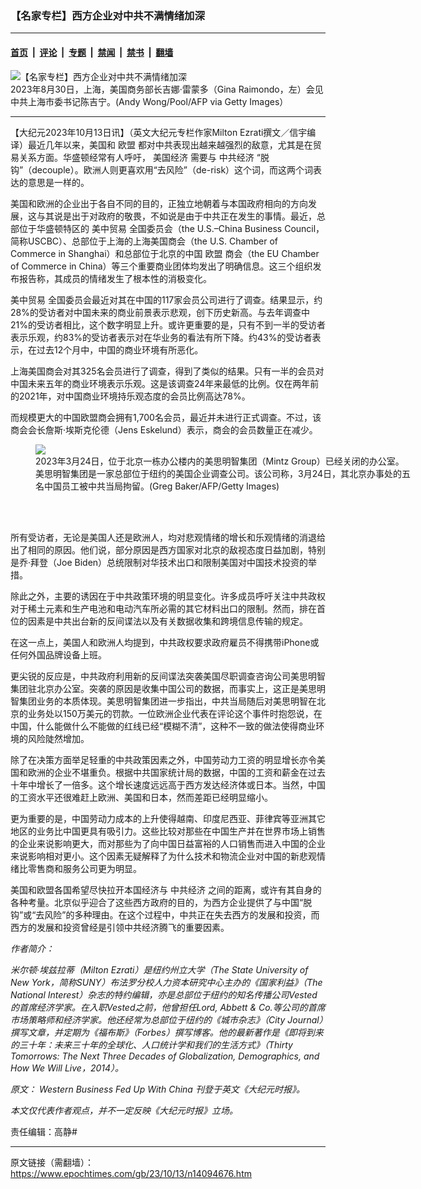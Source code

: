### 【名家专栏】西方企业对中共不满情绪加深

---

#### [首页](../../../..?n14094676) &nbsp;|&nbsp; [评论](../../../../../epoch-comment?n14094676) &nbsp;|&nbsp; [专题](../../../../../epoch-special?n14094676) &nbsp;|&nbsp; [禁闻](../../../../../epoch-news?n14094676) &nbsp;|&nbsp; [禁书](../../../../../books?n14094676) &nbsp;|&nbsp; [翻墙](https://github.com/gfw-breaker/nogfw/blob/master/README.md?n14094676)


<div><img alt="【名家专栏】西方企业对中共不满情绪加深" class="attachment-djy_600_400 size-djy_600_400 wp-post-image" src="https://i.epochtimes.com/assets/uploads/2023/10/id14094679-GettyImages-1632762502-600x400.jpg"/>
<div class="caption">
 2023年8月30日，上海，美国商务部长吉娜·雷蒙多（Gina Raimondo，左）会见中共上海市委书记陈吉宁。(Andy Wong/Pool/AFP via Getty Images）
</div></div><hr/><div class="post_content" id="artbody" itemprop="articleBody">
 <!-- article content begin -->
 <p>
  【大纪元2023年10月13日讯】（英文大纪元专栏作家Milton Ezrati撰文／信宇编译）最近几年以来，美国和
  <ok href="https://www.epochtimes.com/gb/tag/%E6%AC%A7%E7%9B%9F.html">
   欧盟
  </ok>
  都对中共表现出越来越强烈的敌意，尤其是在贸易关系方面。华盛顿经常有人呼吁，
  <ok href="https://www.epochtimes.com/gb/tag/%E7%BE%8E%E5%9B%BD%E7%BB%8F%E6%B5%8E.html">
   美国经济
  </ok>
  需要与
  <ok href="https://www.epochtimes.com/gb/tag/%E4%B8%AD%E5%85%B1%E7%BB%8F%E6%B5%8E.html">
   中共经济
  </ok>
  “脱钩”（decouple）。欧洲人则更喜欢用“去风险”（de-risk）这个词，而这两个词表达的意思是一样的。
 </p>
 <p>
  美国和欧洲的企业出于各自不同的目的，正独立地朝着与本国政府相向的方向发展，这与其说是出于对政府的敬畏，不如说是由于中共正在发生的事情。最近，总部位于华盛顿特区的
  <ok href="https://www.epochtimes.com/gb/tag/%E7%BE%8E%E4%B8%AD%E8%B4%B8%E6%98%93.html">
   美中贸易
  </ok>
  全国委员会（the U.S.–China Business Council，简称USCBC）、总部位于上海的上海美国商会（the U.S. Chamber of Commerce in Shanghai）和总部位于北京的中国
  <ok href="https://www.epochtimes.com/gb/tag/%E6%AC%A7%E7%9B%9F.html">
   欧盟
  </ok>
  商会（the EU Chamber of Commerce in China）等三个重要商业团体均发出了明确信息。这三个组织发布报告称，其成员的情绪发生了根本性的消极变化。
 </p>
 <p>
  <ok href="https://www.epochtimes.com/gb/tag/%E7%BE%8E%E4%B8%AD%E8%B4%B8%E6%98%93.html">
   美中贸易
  </ok>
  全国委员会最近对其在中国的117家会员公司进行了调查。结果显示，约28%的受访者对中国未来的商业前景表示悲观，创下历史新高。与去年调查中21%的受访者相比，这个数字明显上升。或许更重要的是，只有不到一半的受访者表示乐观，约83%的受访者表示对在华业务的看法有所下降。约43%的受访者表示，在过去12个月中，中国的商业环境有所恶化。
 </p>
 <p>
  上海美国商会对其325名会员进行了调查，得到了类似的结果。只有一半的会员对中国未来五年的商业环境表示乐观。这是该调查24年来最低的比例。仅在两年前的2021年，对中国商业环境持乐观态度的会员比例高达78%。
 </p>
 <p>
  而规模更大的中国欧盟商会拥有1,700名会员，最近并未进行正式调查。不过，该商会会长詹斯·埃斯克伦德（Jens Eskelund）表示，商会的会员数量正在减少。
 </p>
 <figure class="wp-caption aligncenter" style="width: 600px">
  <ok href=" https://www.theepochtimes.com/_next/image?url=https://img.theepochtimes.com/assets/uploads/2023/03/29/id5156848-GettyImages-1249214916-600x399.jpg&amp;w=1200&amp;q=75 " rel="noreferrer noopener" target="_blank">
   <img class="size-large" src="https://www.theepochtimes.com/_next/image?url=https://img.theepochtimes.com/assets/uploads/2023/03/29/id5156848-GettyImages-1249214916-600x399.jpg&amp;w=1200&amp;q=75 "/>
  </ok>
  <br/><figcaption class="wp-caption-text">
   2023年3月24日，位于北京一栋办公楼内的美思明智集团（Mintz Group）已经关闭的办公室。美思明智集团是一家总部位于纽约的美国企业调查公司。该公司称，3月24日，其北京办事处的五名中国员工被中共当局拘留。(Greg Baker/AFP/Getty Images)
  </figcaption><br/>
 </figure><br/>
 <p>
  所有受访者，无论是美国人还是欧洲人，均对悲观情绪的增长和乐观情绪的消退给出了相同的原因。他们说，部分原因是西方国家对北京的敌视态度日益加剧，特别是乔·拜登（Joe Biden）总统限制对华技术出口和限制美国对中国技术投资的举措。
 </p>
 <p>
  除此之外，主要的诱因在于中共政策环境的明显变化。许多成员呼吁关注中共政权对于稀土元素和生产电池和电动汽车所必需的其它材料出口的限制。然而，排在首位的因素是中共出台新的反间谍法以及有关数据收集和跨境信息传输的规定。
 </p>
 <p>
  在这一点上，美国人和欧洲人均提到，中共政权要求政府雇员不得携带iPhone或任何外国品牌设备上班。
 </p>
 <p>
  更尖锐的反应是，中共政府利用新的反间谍法突袭美国尽职调查咨询公司美思明智集团驻北京办公室。突袭的原因是收集中国公司的数据，而事实上，这正是美思明智集团业务的本质体现。美思明智集团进一步指出，中共当局随后对美思明智在北京的业务处以150万美元的罚款。一位欧洲企业代表在评论这个事件时抱怨说，在中国，什么能做什么不能做的红线已经“模糊不清”，这种不一致的做法使得商业环境的风险陡然增加。
 </p>
 <p>
  除了在决策方面举足轻重的中共政策因素之外，中国劳动力工资的明显增长亦令美国和欧洲的企业不堪重负。根据中共国家统计局的数据，中国的工资和薪金在过去十年中增长了一倍多。这个增长速度远远高于西方发达经济体或日本。当然，中国的工资水平还很难赶上欧洲、美国和日本，然而差距已经明显缩小。
 </p>
 <p>
  更为重要的是，中国劳动力成本的上升使得越南、印度尼西亚、菲律宾等亚洲其它地区的业务比中国更具有吸引力。这些比较对那些在中国生产并在世界市场上销售的企业来说影响更大，而对那些为了向中国日益富裕的人口销售而进入中国的企业来说影响相对更小。这个因素无疑解释了为什么技术和物流企业对中国的新悲观情绪比零售商和服务公司更为明显。
 </p>
 <p>
  美国和欧盟各国希望尽快拉开本国经济与
  <ok href="https://www.epochtimes.com/gb/tag/%E4%B8%AD%E5%85%B1%E7%BB%8F%E6%B5%8E.html">
   中共经济
  </ok>
  之间的距离，或许有其自身的各种考量。北京似乎迎合了这些西方政府的目的，为西方企业提供了与中国“脱钩”或“去风险”的多种理由。在这个过程中，中共正在失去西方的发展和投资，而西方的发展和投资曾经是引领中共经济腾飞的重要因素。
 </p>
 <p>
  <em>
   作者简介：
  </em>
 </p>
 <p>
  <em>
   米尔顿·埃兹拉蒂（Milton Ezrati）是纽约州立大学（The State University of New York，简称SUNY）布法罗分校人力资本研究中心主办的《国家利益》（The National Interest）杂志的特约编辑，亦是总部位于纽约的知名传播公司Vested的首席经济学家。在入职Vested之前，他曾担任Lord, Abbett &amp; Co.等公司的首席市场策略师和经济学家。他还经常为总部位于纽约的《城市杂志》（City Journal）撰写文章，并定期为《福布斯》（Forbes）撰写博客。他的最新著作是《即将到来的三十年：未来三十年的全球化、人口统计学和我们的生活方式》（Thirty Tomorrows: The Next Three Decades of Globalization, Demographics, and How We Will Live，2014）。
  </em>
 </p>
 <p>
  <em>
   原文：
   <ok href="https://www.theepochtimes.com/opinion/western-business-fed-up-with-china-5505422" rel="noopener noreferrer" target="_blank">
    Western Business Fed Up With China
   </ok>
   刊登于英文《大纪元时报》。
  </em>
 </p>
 <p>
  <em>
   本文仅代表作者观点，并不一定反映《大纪元时报》立场。
  </em>
 </p>
 <p>
  责任编辑：高静#
 </p>
 <!-- article content end -->
 <div id="below_article_ad">
 </div>
</div>


---

原文链接（需翻墙）：https://www.epochtimes.com/gb/23/10/13/n14094676.htm
